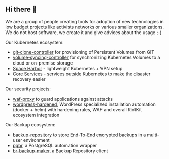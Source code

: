 ## Hi there 👋

We are a group of people creating tools for adoption of new technologies in low budget projects like activists networks or various smaller organizations. We do not host software, we create it and give advices about the usage ;-)

Our Kubernetes ecosystem:
- [git-clone-controller](https://github.com/riotkit-org/git-clone-controller) for provisioning of Persistent Volumes from GIT
- [volume-syncing-controller](https://github.com/riotkit-org/volume-syncing-controller) for synchronizing Kubernetes Volumes to a cloud or on-premise storage
- [Space Harbor](https://github.com/riotkit-org/k3s-space-harbor) - lightweight Kubernetes + VPN setup
- [Core Services](https://github.com/riotkit-org/core-services) - services outside Kubernetes to make the disaster recovery easier

Our security projects:
- [waf-proxy](https://github.com/riotkit-org/waf-proxy) to guard applications against attacks
- [wordpress-hardened](https://github.com/riotkit-org/wordpress-hardened), WordPress specialized installation automation (docker + helm) with hardening rules, WAF and overall RiotKit ecosystem integration

Our Backup ecosystem:
- [backup-repository](https://github.com/riotkit-org/backup-repository) to store End-To-End encrypted backups in a multi-user environment
- [pgbr](https://github.com/riotkit-org/br-pgbr), a PostgreSQL automation wrapper
- [br-backup-maker](https://github.com/riotkit-org/br-backup-maker), a Backup Repository client
